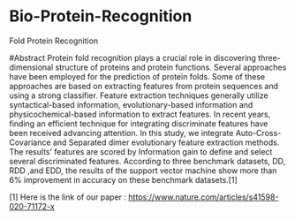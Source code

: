 # Bio-Protein-Recognition
Fold Protein Recognition

#Abstract
Protein fold recognition plays a crucial role in discovering three-dimensional structure of proteins and protein functions. Several approaches have been employed for the prediction of protein folds. Some of these approaches are based on extracting features from protein sequences and using a strong classifier. Feature extraction techniques generally utilize syntactical-based information, evolutionary-based information and physicochemical-based information to extract features. In recent years, finding an efficient technique for integrating discriminate features have been received advancing attention. In this study, we integrate Auto-Cross-Covariance and Separated dimer evolutionary feature extraction methods. The results’ features are scored by Information gain to define and select several discriminated features. According to three benchmark datasets, DD, RDD ,and EDD, the results of the support vector machine show more than 6% improvement in accuracy on these benchmark datasets.[1]


[1] Here is the link of our paper :
https://www.nature.com/articles/s41598-020-71172-x


